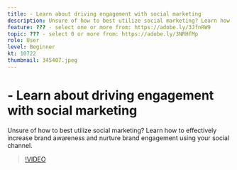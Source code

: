 ```yaml
---
title: - Learn about driving engagement with social marketing
description: Unsure of how to best utilize social marketing? Learn how to effectively increase brand awareness and nurture brand engagement using your social channel.
feature: ??? - select one or more from: https://adobe.ly/3JfnRW9
topic: ??? - select 0 or more from: https://adobe.ly/3NRHfMp
role: User
level: Beginner
kt: 10722
thumbnail: 345407.jpeg
---
```


# - Learn about driving engagement with social marketing

Unsure of how to best utilize social marketing? Learn how to effectively increase brand awareness and nurture brand engagement using your social channel.

>[!VIDEO](https://video.tv.adobe.com/v/345407/?quality=12&learn=on)
